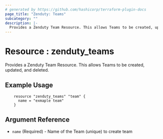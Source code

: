 ```yaml
---
# generated by https://github.com/hashicorp/terraform-plugin-docs
page_title: "Zenduty: Teams"
subcategory: ""
description: |-
  Provides a Zenduty Team Resource. This allows Teams to be created, updated, and deleted.
---
```


# Resource : zenduty_teams

Provides a Zenduty Team Resource. This allows Teams to be created, updated, and deleted.

## Example Usage
```hcl
    resource "zenduty_teams" "team" {
      name = "exmaple team"
    }

```


<!-- schema generated by tfplugindocs -->
## Argument Reference

* `name` (Required) - Name of the Team (unique) to create team



